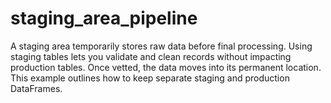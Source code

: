 # staging_area_pipeline
A staging area temporarily stores raw data before final processing. Using staging tables lets you validate and clean records without impacting production tables. Once vetted, the data moves into its permanent location. This example outlines how to keep separate staging and production DataFrames.

